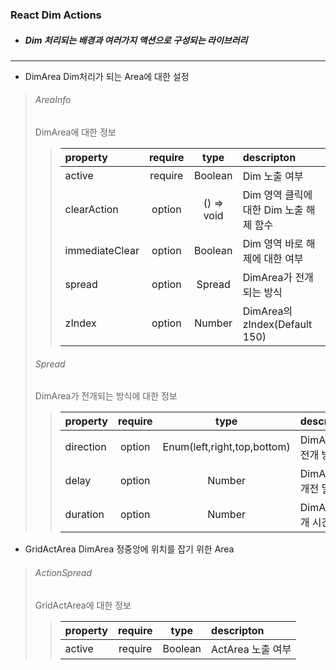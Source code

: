 ### React Dim Actions

+ ##### Dim 처리되는 배경과 여러가지 액션으로 구성되는 라이브러리
* * *
   
+ DimArea
  Dim처리가 되는 Area에 대한 설정
> ###### AreaInfo
> DimArea에 대한 정보
> > property|require|type|descripton|
> > |:---|:---:|:---:|:---|
> > |active|require|Boolean|Dim 노출 여부|
> > |clearAction|option|() => void|Dim 영역 클릭에 대한 Dim 노출 해제 함수|
> > |immediateClear|option|Boolean|Dim 영역 바로 해제에 대한 여부|
> > |spread|option|Spread|DimArea가 전개되는 방식|
> > |zIndex|option|Number|DimArea의 zIndex(Default 150)|
> ###### Spread
> DimArea가 전개되는 방식에 대한 정보
> > property|require|type|descripton|
> > |:---|:---:|:---:|:---|
> > |direction|option|Enum(left,right,top,bottom)|DimArea의 전개 방향|
> > |delay|option|Number|DimArea 전개전 딜레이|
> > |duration|option|Number|DimArea 전개 시간|

+ GridActArea
  DimArea 정중앙에 위치를 잡기 위한 Area
> ###### ActionSpread
> GridActArea에 대한 정보
> > property|require|type|descripton|
> > |:---|:---:|:---:|:---|
> > |active|require|Boolean|ActArea 노출 여부|
